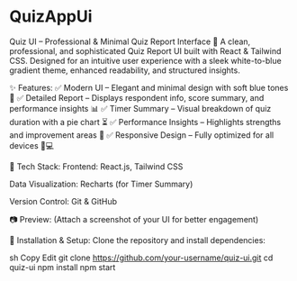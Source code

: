 # QuizAppUi

Quiz UI – Professional & Minimal Quiz Report Interface 🎯
A clean, professional, and sophisticated Quiz Report UI built with React & Tailwind CSS. Designed for an intuitive user experience with a sleek white-to-blue gradient theme, enhanced readability, and structured insights.

✨ Features:
✅ Modern UI – Elegant and minimal design with soft blue tones 🎨
✅ Detailed Report – Displays respondent info, score summary, and performance insights 📊
✅ Timer Summary – Visual breakdown of quiz duration with a pie chart ⏳
✅ Performance Insights – Highlights strengths and improvement areas 📌
✅ Responsive Design – Fully optimized for all devices 📱💻

🚀 Tech Stack:
Frontend: React.js, Tailwind CSS

Data Visualization: Recharts (for Timer Summary)

Version Control: Git & GitHub

📷 Preview:
(Attach a screenshot of your UI for better engagement)

🔧 Installation & Setup:
Clone the repository and install dependencies:

sh
Copy
Edit
git clone https://github.com/your-username/quiz-ui.git
cd quiz-ui
npm install
npm start
